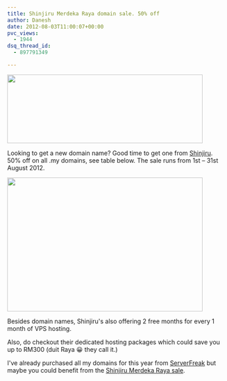 ```yaml
---
title: Shinjiru Merdeka Raya domain sale. 50% off
author: Danesh
date: 2012-08-03T11:00:07+00:00
pvc_views:
  - 1944
dsq_thread_id:
  - 897791349

---
```

<a href="http://shinjiru.com.my/?a_aid=5019150e73ea7" rel="attachment wp-att-2994"><img loading="lazy" class="alignnone size-medium wp-image-2994" title="landingpg-bnr" src="/wp-content/uploads/2012/08/landingpg-bnr-450x158.jpg" alt="" width="450" height="158" srcset="/wp-content/uploads/2012/08/landingpg-bnr-450x158.jpg 450w, /wp-content/uploads/2012/08/landingpg-bnr.jpg 655w" sizes="(max-width: 450px) 100vw, 450px" /></a>

Looking to get a new domain name? Good time to get one from [Shinjiru][1]. 50% off on all .my domains, see table below. The sale runs from 1st &#8211; 31st August 2012.

<a href="http://shinjiru.com.my/?a_aid=5019150e73ea7" rel="attachment wp-att-2995"><img loading="lazy" class="alignnone size-medium wp-image-2995" title="Shinjiru-Merdeka-Sale-2012-table" src="/wp-content/uploads/2012/08/Shinjiru-Merdeka-Sale-2012-table-450x308.png" alt="" width="450" height="308" srcset="/wp-content/uploads/2012/08/Shinjiru-Merdeka-Sale-2012-table-450x308.png 450w, /wp-content/uploads/2012/08/Shinjiru-Merdeka-Sale-2012-table.png 482w" sizes="(max-width: 450px) 100vw, 450px" /></a>

Besides domain names, Shinjiru's also offering 2 free months for every 1 month of VPS hosting.

Also, do checkout their dedicated hosting packages which could save you up to RM300 (duit Raya 😀 they call it.)

I've already purchased all my domains for this year from [ServerFreak][2] but maybe you could benefit from the [Shinjiru Merdeka Raya sale][1].

 [1]: http://shinjiru.com.my/?a_aid=5019150e73ea7
 [2]: http://secure.web-hosting.net.my/clients/aff.php?aff=638